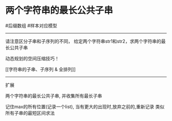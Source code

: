 # 两个字符串的最长公共子串

#后缀数组 
#样本对应模型 


---
请注意区分子串和子序列的不同，
给定两个字符串str1和str2，求两个字符串的最长公共子串

动态规划的空间压缩技巧！

[[字符串的子串、子序列 & 全排列]]


---
扩展

两个字符串的最长公共子串, 并收集所有最长子串

记住max的所有位置(记录一个list), 当有更大的出现时,放弃之前的,重新记录
类似所有子串的最短区间求法

